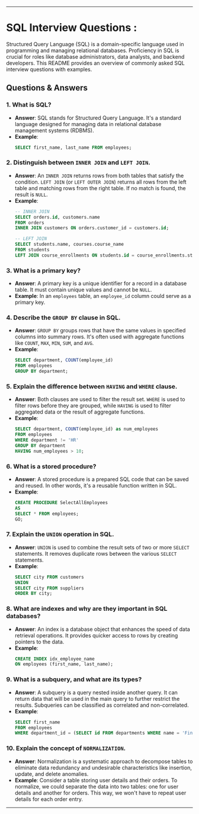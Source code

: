 
---

# SQL Interview Questions :

Structured Query Language (SQL) is a domain-specific language used in programming and managing relational databases. Proficiency in SQL is crucial for roles like database administrators, data analysts, and backend developers. This README provides an overview of commonly asked SQL interview questions with examples.

## Questions & Answers

### 1. **What is SQL?**
   - **Answer**: SQL stands for Structured Query Language. It's a standard language designed for managing data in relational database management systems (RDBMS).
   - **Example**: 
     ```sql
     SELECT first_name, last_name FROM employees;
     ```

### 2. **Distinguish between `INNER JOIN` and `LEFT JOIN`.**
   - **Answer**: An `INNER JOIN` returns rows from both tables that satisfy the condition. `LEFT JOIN` (or `LEFT OUTER JOIN`) returns all rows from the left table and matching rows from the right table. If no match is found, the result is `NULL`.
   - **Example**:
     ```sql
     -- INNER JOIN
     SELECT orders.id, customers.name 
     FROM orders 
     INNER JOIN customers ON orders.customer_id = customers.id;

     -- LEFT JOIN
     SELECT students.name, courses.course_name 
     FROM students 
     LEFT JOIN course_enrollments ON students.id = course_enrollments.student_id;
     ```

### 3. **What is a primary key?**
   - **Answer**: A primary key is a unique identifier for a record in a database table. It must contain unique values and cannot be `NULL`.
   - **Example**: In an `employees` table, an `employee_id` column could serve as a primary key.

### 4. **Describe the `GROUP BY` clause in SQL.**
   - **Answer**: `GROUP BY` groups rows that have the same values in specified columns into summary rows. It's often used with aggregate functions like `COUNT`, `MAX`, `MIN`, `SUM`, and `AVG`.
   - **Example**:
     ```sql
     SELECT department, COUNT(employee_id) 
     FROM employees 
     GROUP BY department;
     ```

### 5. **Explain the difference between `HAVING` and `WHERE` clause.**
   - **Answer**: Both clauses are used to filter the result set. `WHERE` is used to filter rows before they are grouped, while `HAVING` is used to filter aggregated data or the result of aggregate functions.
   - **Example**:
     ```sql
     SELECT department, COUNT(employee_id) as num_employees 
     FROM employees 
     WHERE department != 'HR' 
     GROUP BY department 
     HAVING num_employees > 10;
     ```

### 6. **What is a stored procedure?**
   - **Answer**: A stored procedure is a prepared SQL code that can be saved and reused. In other words, it's a reusable function written in SQL.
   - **Example**:
     ```sql
     CREATE PROCEDURE SelectAllEmployees
     AS
     SELECT * FROM employees;
     GO;
     ```

### 7. **Explain the `UNION` operation in SQL.**
   - **Answer**: `UNION` is used to combine the result sets of two or more `SELECT` statements. It removes duplicate rows between the various `SELECT` statements.
   - **Example**:
     ```sql
     SELECT city FROM customers
     UNION
     SELECT city FROM suppliers
     ORDER BY city;
     ```

### 8. **What are indexes and why are they important in SQL databases?**
   - **Answer**: An index is a database object that enhances the speed of data retrieval operations. It provides quicker access to rows by creating pointers to the data.
   - **Example**:
     ```sql
     CREATE INDEX idx_employee_name
     ON employees (first_name, last_name);
     ```

### 9. **What is a subquery, and what are its types?**
   - **Answer**: A subquery is a query nested inside another query. It can return data that will be used in the main query to further restrict the results. Subqueries can be classified as correlated and non-correlated.
   - **Example**:
     ```sql
     SELECT first_name 
     FROM employees 
     WHERE department_id = (SELECT id FROM departments WHERE name = 'Finance');
     ```

### 10. **Explain the concept of `NORMALIZATION`.**
   - **Answer**: Normalization is a systematic approach to decompose tables to eliminate data redundancy and undesirable characteristics like insertion, update, and delete anomalies.
   - **Example**: Consider a table storing user details and their orders. To normalize, we could separate the data into two tables: one for user details and another for orders. This way, we won't have to repeat user details for each order entry.

---

